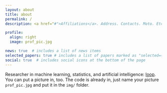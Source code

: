 ```yaml
---
layout: about
title: about
permalink: /
description: <a href="#">Affiliations</a>. Address. Contacts. Moto. Etc.

profile:
  align: right
  image: prof_pic.jpg

news: true  # includes a list of news items
selected_papers: true # includes a list of papers marked as "selected={true}"
social: true  # includes social icons at the bottom of the page
---
```


Researcher in machine learning, statistics, and artificial intelligence: [loop](https://loop.frontiersin.org/people/277873/overview). You can put a picture in, too. The code is already in, just name your picture `prof_pic.jpg` and put it in the `img/` folder.
